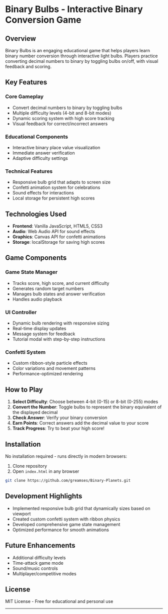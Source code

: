 # Binary Bulbs - Interactive Binary Conversion Game  

## Overview  
Binary Bulbs is an engaging educational game that helps players learn binary number conversion through interactive light bulbs. Players practice converting decimal numbers to binary by toggling bulbs on/off, with visual feedback and scoring.  

## Key Features  

### Core Gameplay  
- Convert decimal numbers to binary by toggling bulbs  
- Multiple difficulty levels (4-bit and 8-bit modes)  
- Dynamic scoring system with high score tracking  
- Visual feedback for correct/incorrect answers  

### Educational Components  
- Interactive binary place value visualization  
- Immediate answer verification  
- Adaptive difficulty settings  

### Technical Features  
- Responsive bulb grid that adapts to screen size  
- Confetti animation system for celebrations  
- Sound effects for interactions  
- Local storage for persistent high scores  

## Technologies Used  
- **Frontend**: Vanilla JavaScript, HTML5, CSS3  
- **Audio**: Web Audio API for sound effects  
- **Graphics**: Canvas API for confetti animations  
- **Storage**: localStorage for saving high scores  

## Game Components  

### Game State Manager  
- Tracks score, high score, and current difficulty  
- Generates random target numbers  
- Manages bulb states and answer verification  
- Handles audio playback  

### UI Controller  
- Dynamic bulb rendering with responsive sizing  
- Real-time display updates  
- Message system for feedback  
- Tutorial modal with step-by-step instructions  

### Confetti System  
- Custom ribbon-style particle effects  
- Color variations and movement patterns  
- Performance-optimized rendering  

## How to Play  
1. **Select Difficulty**: Choose between 4-bit (0-15) or 8-bit (0-255) modes  
2. **Convert the Number**: Toggle bulbs to represent the binary equivalent of the displayed decimal  
3. **Check Answer**: Verify your binary conversion  
4. **Earn Points**: Correct answers add the decimal value to your score  
5. **Track Progress**: Try to beat your high score!  

## Installation  
No installation required - runs directly in modern browsers:  
1. Clone repository  
2. Open `index.html` in any browser  

```bash
git clone https://github.com/greamses/Binary-Planets.git
```

## Development Highlights  
- Implemented responsive bulb grid that dynamically sizes based on viewport  
- Created custom confetti system with ribbon physics  
- Developed comprehensive game state management  
- Optimized performance for smooth animations  

## Future Enhancements  
- Additional difficulty levels  
- Time-attack game mode  
- Sound/music controls  
- Multiplayer/competitive modes  

## License  
MIT License - Free for educational and personal use  

---

